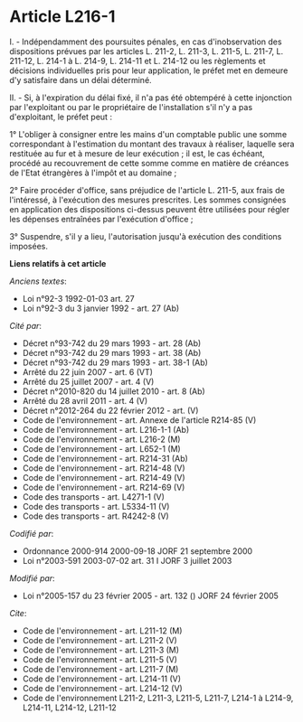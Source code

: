 # Article L216-1

I. - Indépendamment des poursuites pénales, en cas d'inobservation des dispositions prévues par les articles L. 211-2, L.
211-3, L. 211-5, L. 211-7, L. 211-12, L. 214-1 à L. 214-9, L. 214-11 et L. 214-12 ou les règlements et décisions
individuelles pris pour leur application, le préfet met en demeure d'y satisfaire dans un délai déterminé.

II. - Si, à l'expiration du délai fixé, il n'a pas été obtempéré à cette injonction par l'exploitant ou par le propriétaire
de l'installation s'il n'y a pas d'exploitant, le préfet peut :

1° L'obliger à consigner entre les mains d'un comptable public une somme correspondant à l'estimation du montant des travaux
à réaliser, laquelle sera restituée au fur et à mesure de leur exécution ; il est, le cas échéant, procédé au recouvrement de
cette somme comme en matière de créances de l'Etat étrangères à l'impôt et au domaine ;

2° Faire procéder d'office, sans préjudice de l'article L. 211-5, aux frais de l'intéressé, à l'exécution des mesures
prescrites. Les sommes consignées en application des dispositions ci-dessus peuvent être utilisées pour régler les dépenses
entraînées par l'exécution d'office ;

3° Suspendre, s'il y a lieu, l'autorisation jusqu'à exécution des conditions imposées.

**Liens relatifs à cet article**

_Anciens textes_:

  - Loi n°92-3 1992-01-03 art. 27
  - Loi n°92-3 du 3 janvier 1992 - art. 27 (Ab)

_Cité par_:

  - Décret n°93-742 du 29 mars 1993 - art. 28 (Ab)
  - Décret n°93-742 du 29 mars 1993 - art. 38 (Ab)
  - Décret n°93-742 du 29 mars 1993 - art. 38-1 (Ab)
  - Arrêté du 22 juin 2007 - art. 6 (VT)
  - Arrêté du 25 juillet 2007 - art. 4 (V)
  - Décret n°2010-820 du 14 juillet 2010 - art. 8 (Ab)
  - Arrêté du 28 avril 2011 - art. 4 (V)
  - Décret n°2012-264 du 22 février 2012 - art. (V)
  - Code de l'environnement - art. Annexe de l'article R214-85 (V)
  - Code de l'environnement - art. L216-1-1 (Ab)
  - Code de l'environnement - art. L216-2 (M)
  - Code de l'environnement - art. L652-1 (M)
  - Code de l'environnement - art. R214-31 (Ab)
  - Code de l'environnement - art. R214-48 (V)
  - Code de l'environnement - art. R214-49 (V)
  - Code de l'environnement - art. R214-69 (V)
  - Code des transports - art. L4271-1 (V)
  - Code des transports - art. L5334-11 (V)
  - Code des transports - art. R4242-8 (V)

_Codifié par_:

  - Ordonnance 2000-914 2000-09-18 JORF 21 septembre 2000
  - Loi n°2003-591 2003-07-02 art. 31 I JORF 3 juillet 2003

_Modifié par_:

  - Loi n°2005-157 du 23 février 2005 - art. 132 () JORF 24 février 2005

_Cite_:

  - Code de l'environnement - art. L211-12 (M)
  - Code de l'environnement - art. L211-2 (V)
  - Code de l'environnement - art. L211-3 (M)
  - Code de l'environnement - art. L211-5 (V)
  - Code de l'environnement - art. L211-7 (M)
  - Code de l'environnement - art. L214-11 (V)
  - Code de l'environnement - art. L214-12 (V)
  - Code de l'environnement L211-2, L211-3, L211-5, L211-7, L214-1 à L214-9, L214-11, L214-12, L211-12
